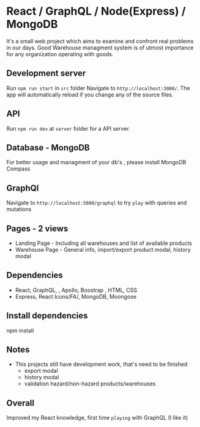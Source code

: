 # React / GraphQL / Node(Express) / MongoDB

It's a small web project which aims to examine and confront real problems in our days. Good Warehouse managment system is of utmost importance for any organization operating with goods. 


## Development server

Run `npm run start` in `src` folder Navigate to `http://localhost:3000/`. The app will automatically reload if you change any of the source files.

## API

Run `npm run dev` at `server` folder for a API server.

## Database - MongoDB
For better usage and managment of your db's , please install MongoDB Compass 

## GraphQl

Navigate to `http://localhost:5000/graphql` to try `play` with queries and mutations

## Pages - 2 views

- Landing Page - Including all warehouses and list of available products
- Warehouse Page - General info, import/export product modal, history modal

## Dependencies

- React, GraphQL, , Apollo, Boostrap , HTML, CSS
- Express, React Icons/FA/, MongoDB, Moongose

## Install dependencies

npm install

## Notes

- This projects still have development work, that's need to be finished
  - export modal
  - history modal
  - validation hazard/non-hazard products/warehouses

## Overall

Improved my React knowledge, first time `playing` with GraphQL (I like it)
